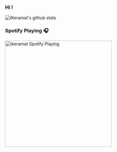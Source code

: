 ### Hi !
![iKeramat's github stats](https://github-readme-stats.vercel.app/api?username=iKeramat&show_icons=true&theme=dracula&count_private=true)

### Spotify Playing 🎧
[<img src="https://novatorem-ikeramat.vercel.app/api/spotify-playing" alt="ikeramat Spotify Playing" width="350" />](https://open.spotify.com/user/1ryo8oc1nskisb64ma8i57qja)
